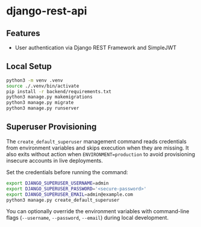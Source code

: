 # django-rest-api

## Features
- User authentication via Django REST Framework and SimpleJWT

## Local Setup

```bash
python3 -m venv .venv
source ./.venv/bin/activate
pip install -r backend/requirements.txt
python3 manage.py makemigrations
python3 manage.py migrate
python3 manage.py runserver
```

## Superuser Provisioning

The `create_default_superuser` management command reads credentials from environment variables and skips execution when they are missing. It also exits without action when `ENVIRONMENT=production` to avoid provisioning insecure accounts in live deployments.

Set the credentials before running the command:

```bash
export DJANGO_SUPERUSER_USERNAME=admin
export DJANGO_SUPERUSER_PASSWORD='<secure-password>'
export DJANGO_SUPERUSER_EMAIL=admin@example.com
python3 manage.py create_default_superuser
```

You can optionally override the environment variables with command-line flags (`--username`, `--password`, `--email`) during local development.




